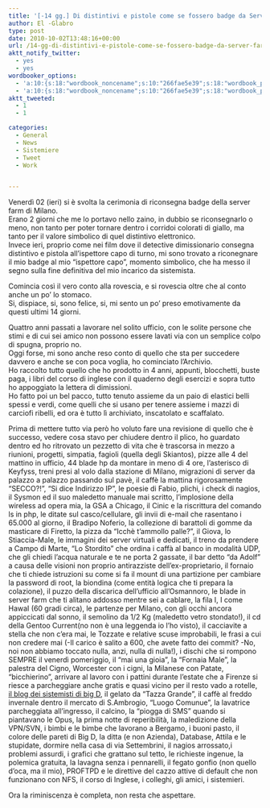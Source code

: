 ```yaml
---
title: '[-14 gg.] Di distintivi e pistole come se fossero badge da Server Farm e cacciaviti'
author: El -Glabro
type: post
date: 2010-10-02T13:48:16+00:00
url: /14-gg-di-distintivi-e-pistole-come-se-fossero-badge-da-server-farm-e-cacciaviti/
aktt_notify_twitter:
  - yes
  - yes
wordbooker_options:
  - 'a:10:{s:18:"wordbook_noncename";s:10:"266fae5e39";s:18:"wordbook_page_post";s:4:"-100";s:18:"wordbook_orandpage";s:1:"2";s:23:"wordbook_default_author";s:1:"1";s:23:"wordbook_extract_length";s:3:"300";s:19:"wordbook_actionlink";s:3:"300";s:26:"wordbooker_publish_default";s:2:"on";s:18:"wordbook_attribute";s:17:"News@T-hoster.com";s:29:"wordbooker_status_update_text";s:35:": New blog post :  %title% - %link%";s:20:"wordbook_comment_get";s:2:"on";}'
  - 'a:10:{s:18:"wordbook_noncename";s:10:"266fae5e39";s:18:"wordbook_page_post";s:4:"-100";s:18:"wordbook_orandpage";s:1:"2";s:23:"wordbook_default_author";s:1:"1";s:23:"wordbook_extract_length";s:3:"300";s:19:"wordbook_actionlink";s:3:"300";s:26:"wordbooker_publish_default";s:2:"on";s:18:"wordbook_attribute";s:17:"News@T-hoster.com";s:29:"wordbooker_status_update_text";s:35:": New blog post :  %title% - %link%";s:20:"wordbook_comment_get";s:2:"on";}'
aktt_tweeted:
  - 1
  - 1

categories:
  - General
  - News
  - Sistemiere
  - Tweet
  - Work


---
```

Venerdì 02 (ieri) si è svolta la cerimonia di riconsegna badge della server farm di Milano.  
Erano 2 giorni che me lo portavo nello zaino, in dubbio se riconsegnarlo o meno, non tanto per poter tornare dentro i corridoi colorati di giallo, ma tanto per il valore simbolico di quel distintivo elettronico.  
Invece ieri, proprio come nei film dove il detective dimissionario consegna distintivo e pistola all&#8217;ispettore capo di turno, mi sono trovato a riconegnare il mio badge al mio &#8220;ispettore capo&#8221;, momento simbolico, che ha messo il segno sulla fine definitiva del mio incarico da sistemista.

Comincia così il vero conto alla rovescia, e si rovescia oltre che al conto anche un po&#8217; lo stomaco.  
Si, dispiace, si, sono felice, si, mi sento un po&#8217; preso emotivamente da questi ultimi 14 giorni.

Quattro anni passati a lavorare nel solito ufficio, con le solite persone che stimi e di cui sei amico non possono essere lavati via con un semplice colpo di spugna, proprio no.  
Oggi forse, mi sono anche reso conto di quello che sta per succedere davvero e anche se con poca voglia, ho cominciato l&#8217;Archivio.  
Ho raccolto tutto quello che ho prodotto in 4 anni, appunti, blocchetti, buste paga, i libri del corso di inglese con il quaderno degli esercizi e sopra tutto ho appoggiato la lettera di dimissioni.  
Ho fatto poi un bel pacco, tutto tenuto assieme da un paio di elastici belli spessi e verdi, come quelli che si usano per tenere assieme i mazzi di carciofi ribelli, ed ora è tutto lì archiviato, inscatolato e scaffalato.

Prima di mettere tutto via però ho voluto fare una revisione di quello che è successo, vedere cosa stavo per chiudere dentro il plico, ho guardato dentro ed ho ritrovato un pezzetto di vita che è trascorsa in mezzo a riunioni, progetti, simpatia, fagioli (quella degli Skiantos), pizze alle 4 del mattino in ufficio, 44 blade hp da montare in meno di 4 ore, l&#8217;asterisco di Keyfyss, treni presi al volo dalla stazione di Milano, migrazioni di server da palazzo a palazzo passando sul pavè, il caffè la mattina rigorosamente &#8220;SECCO?!&#8221;, &#8220;Si dice Indirizzo IP&#8221;, le poesie di Fabio, plichi, i check di nagios, il Sysmon ed il suo maledetto manuale mai scritto, l&#8217;implosione della wireless ad opera mia, la GSA a Chicago, il Cinic e la riscrittura del comando ls in php, le ditate sul casco/cellulare, gli invii di e-mail che rasentano i 65.000 al giorno, il Bradipo Noferio, la collezione di barattoli di gomme da masticare di Firetto, la pizza da &#8220;Icchè t&#8217;ammollo palle?&#8221;, il Giova, lo Stiaccia-Male, le immagini dei server virtuali e dedicati, il treno da prendere a Campo di Marte, &#8220;Lo Stordito&#8221; che ordina i caffà al banco in modalità UDP, che gli chiedi l&#8217;acqua naturale e te ne porta 2 gassate, il bar detto &#8220;da Adolf&#8221; a causa delle visioni non proprio antirazziste dell&#8217;ex-proprietario, il fornaio che ti chiede istruzioni su come si fa il mount di una partizione per cambiare la password di root, la biondina (come entità logica che ti prepara la colazione), il puzzo della discarica dell&#8217;ufficio all&#8217;Osmannoro, le blade in server farm che ti alitano addosso mentre sei a cablare, la fila I, I come HawaI (60 gradi circa), le partenze per Milano, con gli occhi ancora appiccicati dal sonno, il semolino da 1/2 Kg (maledetto vetro stondato!), il cd della Gentoo Current(no non è una leggenda io l&#8217;ho visto), il cacciavite a stella che non c&#8217;era mai, le Tozzate e relative scuse improbabili, le frasi a cui non credere mai (-Il carico è salito a 600, che avete fatto dei commit? -No, noi non abbiamo toccato nulla, anzi, nulla di nulla!), i dischi che si rompono SEMPRE il venerdì pomeriggio, il &#8220;mai una gioia&#8221;, la &#8220;Fornaia Male&#8221;, la palestra del Cigno, Worcester con i cigni, la Milanese con Patate, &#8220;bicchierino&#8221;, arrivare al lavoro con i pattini durante l&#8217;estate che a Firenze si riesce a parcheggiare anche gratis e quasi vicino per il resto vado a rotelle, [il blog dei sistemisti di big D][1], il gelato da &#8220;Tazza Grande&#8221;, il caffè al freddo invernale dentro il mercato di S.Ambrogio, &#8220;Luogo Comunue&#8221;, la lavatrice parcheggiata all&#8217;ingresso, il calcino, la &#8220;piogga di SMS&#8221; quando si piantavano le Opus, la prima notte di reperibilità, la maledizione della VPN/SVN, i bimbi e le bimbe che lavorano a Bergamo, i buoni pasto, il colore delle pareti di Big D, la ditta (e non Azienda), Database, Attila e le stupidate, dormire nella casa di via Settembrini, il nagios arrossato,i problemi assurdi, i grafici che grattano sul tetto, le richieste ingenue, la polemica gratuita, la lavagna senza i pennarelli, il fegato gonfio (non quello d&#8217;oca, ma il mio), PROFTPD e le direttive del cazzo attive di default che non funzionano con NFS, il corso di Inglese, i colleghi, gli amici, i sistemieri.

Ora la riminiscenza è completa, non resta che aspettare.

 [1]: http://sistemisti.blog.dada.net/
